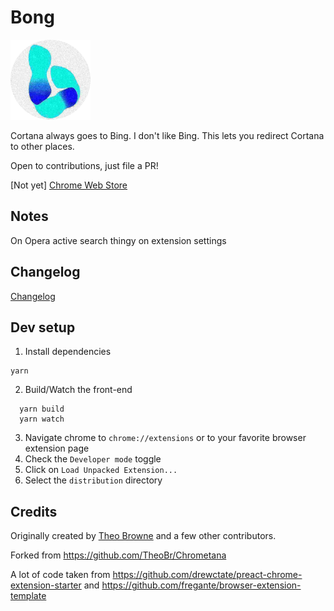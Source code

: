 # Bong

![Logo](src/images/logo-128.png)

Cortana always goes to Bing. I don't like Bing. This lets you redirect Cortana to other places.

Open to contributions, just file a PR!

[Not yet] [Chrome Web Store](https://chrome.google.com/webstore/detail/mbbgkkdlmfdbchafakhpioopolaodgff)


## Notes

On Opera active search thingy on extension settings

## Changelog

[Changelog](CHANGELOG.md)

## Dev setup

1. Install dependencies

```
yarn
```

2.  Build/Watch the front-end

```
  yarn build
  yarn watch
```

3. Navigate chrome to `chrome://extensions` or to your favorite browser extension page
4. Check the `Developer mode` toggle
5. Click on `Load Unpacked Extension...`
6. Select the `distribution` directory

## Credits

Originally created by [Theo Browne](http://www.t3.gg) and a few other contributors.

Forked from https://github.com/TheoBr/Chrometana

A lot of code taken from https://github.com/drewctate/preact-chrome-extension-starter and https://github.com/fregante/browser-extension-template
